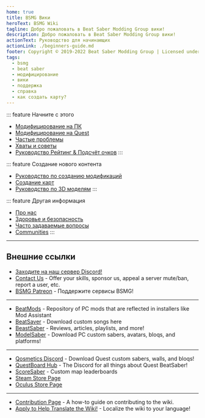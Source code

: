 ```yaml
---
home: true
title: BSMG Вики
heroText: BSMG Wiki
tagline: Добро пожаловать в Beat Saber Modding Group вики!
description: Добро пожаловать в Beat Saber Modding Group вики!
actionText: Руководство для начинающих
actionLink: ./beginners-guide.md
footer: Copyright © 2019-2022 Beat Saber Modding Group | Licensed under CC BY-NC-SA 4.0
tags:
  - bsmg
  - beat saber
  - модифицирование
  - вики
  - поддержка
  - справка
  - как создать карту?
---
```


<!-- markdownlint-disable MD033 -->
<div class='features'>

::: feature Начните с этого

* [Модифицирование на ПК](./pc-modding.md)
* [Модифицирование на Quest](./quest-modding.md)
* [Частые проблемы](./support/)
* [Хваты и советы](./grips-and-tricks.md)
* [Руководство Рейтинг & Подсчёт очков](./ranking-guide.md)
:::

::: feature Создание нового контента

* [Руководство по созданию модификаций](/ru/modding/)
* [Создание карт](/ru/mapping/)
* [Руководство по 3D моделям](/ru/models/)
:::

::: feature Другая информация

* [Про нас](/ru/about/)
* [Здоровье и безопасность](./health-and-safety.md)
* [Часто задаваемые вопросы](/ru/faq/)
* [Communities](/ru/communities/)
:::

</div>
<!-- markdownlint-enable MD033 -->

---

## Внешние ссылки

* [Заходите на наш сервер Discord!](https://discord.gg/beatsabermods)
* [Contact Us](https://bsmg.dev/contact) - Offer your skills, sponsor us, appeal a server mute/ban, report a user, etc.
* [BSMG Patreon](https://www.patreon.com/beatsabermods) - Поддержите сервисы BSMG!

---

* [BeatMods](https://beatmods.com) - Repository of PC mods that are reflected in installers like Mod Assistant
* [BeatSaver](https://beatsaver.com/) - Download custom songs here
* [BeastSaber](https://bsaber.com/) - Reviews, articles, playlists, and more!
* [ModelSaber](https://modelsaber.com/) - Download PC custom sabers, avatars, bloqs, and platforms!

---

* [Qosmetics Discord](https://discord.gg/qosmetics) - Download Quest custom sabers, walls, and bloqs!
* [QuestBoard Hub](https://discord.gg/d6DyW9v) - The Discord for all things about Quest BeatSaber!
* [ScoreSaber](https://scoresaber.com/) - Custom map leaderboards
* [Steam Store Page](https://store.steampowered.com/app/620980/Beat_Saber/)
* [Oculus Store Page](https://www.oculus.com/experiences/rift/1304877726278670/)

---

* [Contribution Page](https://docs.google.com/document/d/1r6IP6l3uo8rc__GxfLkpaToxheeXotdYaKEj3oWB2js/edit?usp=sharing) - A how-to guide on contributing to the wiki.
* [Apply to Help Translate the Wiki!](https://forms.gle/e3BqA3poMjESARe76) - Localize the wiki to your language!
